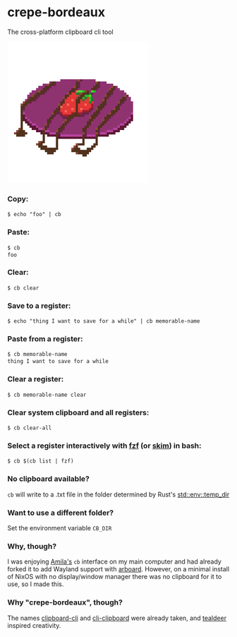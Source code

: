# crepe-bordeaux
The cross-platform clipboard cli tool

![crepe bordeaux](crepe-bordeaux.png)


### Copy:
```console
$ echo "foo" | cb
```


### Paste:
```console
$ cb
foo
```

### Clear:
```console
$ cb clear
```

### Save to a register:
```console
$ echo "thing I want to save for a while" | cb memorable-name
```

### Paste from a register:
```console
$ cb memorable-name
thing I want to save for a while
```

### Clear a register:
```console
$ cb memorable-name clear
```

### Clear system clipboard and all registers:
```console
$ cb clear-all
```

### Select a register interactively with [fzf](https://github.com/junegunn/fzf) (or [skim](https://github.com/lotabout/skim)) in bash:
```
$ cb $(cb list | fzf)
```


### No clipboard available?
`cb` will write to a .txt file in the folder determined by Rust's [std::env::temp_dir](https://doc.rust-lang.org/std/env/fn.temp_dir.html)

### Want to use a different folder?
Set the environment variable `CB_DIR`

### Why, though?
I was enjoying [Amila's](https://github.com/amilajack/clipboard) `cb` interface on my main computer and had already forked it to add Wayland support with [arboard](https://github.com/1Password/arboard). However, on a minimal install of NixOS with no display/window manager there was no clipboard for it to use, so I made this.

### Why "crepe-bordeaux", though?
The names [clipboard-cli](https://crates.io/crates/clipboard-cli) and [cli-clipboard](https://crates.io/crates/cli-clipboard) were already taken, and [tealdeer](https://crates.io/crates/tealdeer) inspired creativity.
